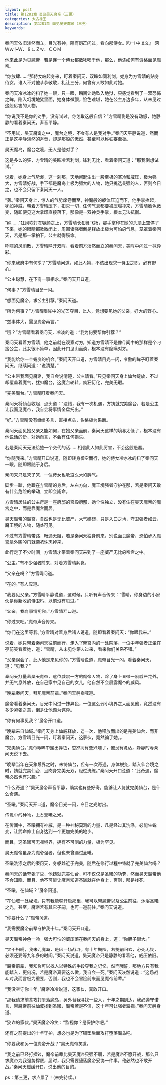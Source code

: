 ```yaml
---
layout: post
title: 第1281章 面见昊天魔帝（三更）
categories: 太古神王
description: 第1281章 面见昊天魔帝（三更）
keywords:
---
```


秦问天依旧淡然而立，目光有神，隐有厉芒闪过，看向那侍女。㈧㈠ 中 Δ文』 网Ｗｗ┡Ｗ．８⒈Ｚｗ．ＣＯＭ

他来此是为见魔帝，若是连一个侍女都敢叱喝于他，那么，他还如何有资格面见魔帝。

“你放肆……”那侍女站起身来，盯着秦问天，双眸如同利剑，她身为方雪晴的贴身侍女，谁人不对他恭恭敬敬，礼让三分，何曾有人敢如此对她。

秦问天冷冰冰的扫了她一眼，只一眼，瞬间让她坠入地狱，只感觉看到了一双恐怖之眸，陷入幻境地狱里面，她身体微颤，脸色难堪，她在公主身边多年，从未见过这般厉害的人物。

“你说我不是你的对手，没有试过，你怎敢这般自信？”方雪晴倒是没有动怒，她静静的看着秦问天，声音平静。

“不用试，昊天魔岛之中，魔台之境，不会有人是我对手。”秦问天平静说道，然而正是这平静淡然的声音，却是那般的傲然，甚至可以称狂妄至极。

昊天魔岛，魔台之境，无人是他对手？

这是多么的狂，方雪晴的美眸冷若利剑，锋利无比，看着秦问天道：“那我倒想试试。”

说着，她身上气势爆，这一刹那，天地间诞生出一股至极的寒冷和威压，极为强大，方雪晴好战，手下都是魔岛上极为强大的人物，她只挑选最强的人，否则今日之，也不会只留下秦问天一人。

“轰。”秦问天身上，惊人的气势席卷而至，神魔般的躯体压迫而下，他手掌抬起，犹如神威，朝着方雪晴压下，扣灭一切，任何气息都要被压塌掉来，方雪晴脸色微变，随即便见这大掌印直接落下，那像是一双神灵手掌，根本无法抗衡。

“砰……”狂风吹打在容颜之上，方雪晴长狂舞飞扬，那手掌印在她的头顶上空停了下来，她的眼睛都微微闭上，周围诸强者倒是释放出极为可怕的气息，笼罩着秦问天，若是那一掌拍下，公主就得殒命。

呼啸的风消散，方雪晴睁开双眸，看着前方淡然而立的秦问天，美眸中闪过一抹异彩。

“你来我府中有何求？”方雪晴问道，如此人物，不该出现求一侍卫之职，必有野心。

“公主聪慧，在下有一事相求。”秦问天开口道。

“何事？”方雪晴目光一闪。

“想面见魔帝，求公主引荐。”秦问天道。

“所为何事？”方雪晴眼眸中的光芒夺目，此人，竟想要见她的父亲，好大的野心。

“兹事体大，需见魔帝再言。”

“哦？”方雪晴看着秦问天，冷淡的道：“我为何要帮你引荐？”

秦问天看着方雪晴，他之前就在观察对方，知道方雪晴不是像传闻中的那样是个刁蛮公主，此女很不简单，因此开门见山而谈，根本没有隐瞒对方。

“我能给你一个蜕变的机会。”秦问天开口道，方雪晴目光一闪，冷傲的眸子盯着秦问天，继续问道：“说清楚。”

“公主带我面见魔帝，我自会说清楚，公主请看。”只见秦问天身上仙台绽放，不过却覆盖着魔气，犹如魔台，这魔台轮转，疯狂衍化，完美无瑕。

“完美魔台。”方雪晴盯着秦问天。

秦问天将仙台收起，点头道：“没错，我有一次机遇，方铸就完美魔台，若是公主让我面见魔帝，我自会将事情全盘托出。”

“好。”方雪晴没有继续多言，直接点头，性格极为果断。

秦问天面见她父亲又能如何，在她父亲面前，秦问天这样的境界太低了，根本没有他说话的份，对她而言，不会有任何损失。

若是秦问天无法给她一个交代的话……相信此人如此厉害，不会这般愚蠢。

“你随我来。”方雪晴开口说道，随即转身御空而行，她的侍女冷冰冰的扫了秦问天一眼，随即跟随于身后。

秦问天只是笑了笑，一位侍女也敢这么大的脾气。

脚步一踏，他跟在方雪晴的身后，左右方向，魔王境强者守护在那，若是秦问天敢有什么危险的举动，立即会毙命。

方雪晴居住的公主府是一座府邸的宫殿府邸，她个性独立，没有住在昊天魔帝的魔宫之中，而是靠魔宫而居。

昊天魔帝的魔宫，自然也是无比威严，大气磅礴，只是入口之地，守卫强者如云，魔王境的人物，随处可见。

不过有方雪晴带路，畅通无阻，若是秦问天独身前来，别说面见魔帝，恐怕步入魔宫最外围的门就要被诛灭掉来。

此行走了不少时间，方雪晴才带着秦问天来到了一座威严无比的帝宫之中。

“公主。”有不少强者前来，对着方雪晴躬身。

“父亲在吗？”方雪晴问道。

“在的。”有人应道。

“我要见父亲。”方雪晴平静说道，这时候，只听有声音传来：“雪晴，你身边的小家伙是你新收的侍卫吗，以前没有见过。”

“父亲，我有事情见你。”方雪晴开口道。

“你过来吧。”魔帝声音传来。

“你们在这里等我。”方雪晴对着身后诸人说道，随即看着秦问天：“你跟我来。”

说着，她只带着秦问天往前而行，走入了帝宫内的一处院落，一位中年强者正坐在亭前笑看着她，道：“雪晴，从未见你带人过来，看来你们关系不错。”

“父亲误会了，此人他是来见你的。”方雪晴说道，魔帝目光一闪，看着秦问天，道：“见我？”

秦问天打量着昊天魔帝，这位威震一方的魔帝人物，除了身上自带一股威严之外，并无气息外放，在自己家中见自己的女儿，他自然不会展露魔帝的威风。

“晚辈秦问天，拜见魔帝前辈。”秦问天躬身喊道。

魔帝看着秦问天，目光中闪过一抹异色，一位这么弱小境界之人面见他，竟然没有多少紧张之意，倒是让他颇为诧异。

“你有何事见我？”魔帝开口道。

“晚辈来自仙域。”秦问天身上仙威释放，这一次，他释放而出的是完美仙台，而非魔台，方雪晴目光一闪，盯着秦问天，这家伙，竟然骗了她。。

“完美仙台。”魔帝眼眸中露出异色，忽然间有些兴趣了，他没有说话，静静的等秦问天说下去。

“晚辈当年在天象境界之时，未铸仙台，但有一次奇遇，身体蜕变，踏入仙台境之时，铸就完美仙台，且肉身完美无双，经过洗练。”秦问天开口说道：“此奇遇，魔帝必然也有兴趣。”

“什么奇遇？”昊天魔帝声音平静，确实也有些好奇，能够让人铸就完美仙台，是什么奇遇。

“圣曦。”秦问天开口道，魔帝目光一闪，夺目之光射出。

传说中的神物，上古圣曦之光。

在传闻中，圣曦拥有神威，是一种神秘莫测的力量，凡是经过其洗涤，必能生蜕变，让武命修士自身达到一个更加完美的地步。

而且，这圣曦可无视境界，拥有不可测的力量，极为罕见。

昊天魔帝虽身为魔帝强者，但也未曾遇过圣曦。

圣曦洗涤之后的秦问天，身躯趋近于完美，随后在修行过程中铸就了完美仙台吗？

秦问天的话夸张了些，他铸就完美仙台，可不仅仅是圣曦的功劳，然而昊天魔帝他不会知晓，而且，他不可能让魔帝知道圣曦就在他身上，否则，那是找死。

“圣曦，在仙域？”魔帝问道。

“在仙域一处秘境，只有我能够开启那里，我可以带魔帝以及公主前往，沐浴圣曦之光，甚至，魔帝若有其它子嗣，也可一道前往。”秦问天说道。

“你要什么？”魔帝问道。

“我需要魔帝前辈守护我十年。”秦问天开口道。

昊天魔帝神色一冷，强大可怕的威压落在秦问天的身上，道：“你胆子很大。”

“实不相瞒，我来万魔岛，是因一场战斗，有十年期限，若提前回去，必死无疑，必须还要等九年多的时间。”秦问天说道，昊天魔帝只是静静的看着他，威压依旧。

“魔帝前辈，我知你可以找人以特殊的手段夺我之记忆，然而我誓，那地方只有我能踏入，更何况，若是魔帝真要这么做，我自会一死。”秦问天决然说道：“这场战斗对我而言极为重要，否则，我也不会冒险前来面见魔帝前辈。”

“我没空守你十年。”魔帝冷冷说道，这家伙，真敢开口。

“那我请求前辈攻打堕落魔岛，另外替我寻找一些人，十年之期到达，我必遵守诺言，带魔帝前往仙域找到圣曦，魔帝若是不信，这十年可让强者监视。”秦问天躬身道。

“狡诈的家伙。”昊天魔帝冷笑：“监视你？是保护你吧。”

还有之前提出的十年守护，想必也是为了铺垫后面攻打堕落魔岛吧。

“你要我和另一位魔帝开战？”昊天魔帝笑道。

“我之前已经打探过，魔帝前辈比昊天魔帝只强不弱，若是魔帝不愿开战，那么只求魔帝为我强势撑腰，届时，我只需要堕落魔帝妥协一件事，他必然也不敢开战。”秦问天缓缓开口，说出他的目的。

ps：第三更，求点票了！(未完待续。)
